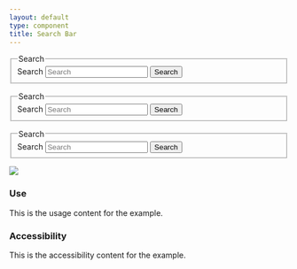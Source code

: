 ```yaml
---
layout: default
type: component
title: Search Bar
---
```


<div class="preview">
  <!-- Add HTML markup for example here -->

  <form action="#" method="post" class="usa-search usa-search-big">           
    <fieldset>
      <legend class="usa-sr-only">Search</legend>
      <label for="search-field" class="is-vishidden">Search</label>
      <input type="search" placeholder="Search" id="search-field" class="usa-search-field">
      <button class="usa-search-submit">
        <span class="usa-search-submit-text">Search</span>
      </button>
    </fieldset>
  </form>

  <form action="#" method="post" class="usa-search usa-search-medium">           
    <fieldset>
      <legend class="usa-sr-only">Search</legend>
      <label for="search-field" class="is-vishidden">Search</label>
      <input type="search" placeholder="Search" id="search-field" class="usa-search-field">
      <button class="usa-search-submit">
        <span class="usa-search-submit-text">Search</span>
      </button>
    </fieldset>
  </form>

  <form action="#" method="post" class="usa-search usa-search-small">           
    <fieldset>
      <legend class="usa-sr-only">Search</legend>
      <label for="search-field" class="is-vishidden">Search</label>
      <input type="search" placeholder="Search" id="search-field" class="usa-search-field">
      <button class="usa-search-submit">
        <span class="usa-icon-search" aria-hidden="true"></span>
        <span class="usa-sr-only">Search</span>
      </button>
    </fieldset>
  </form>
  
  <img src="{{ site.baseurl }}/assets/img/static/Search_Bar_UI_v1.png">
</div>

<div class="usa-grid-box">
  <div class="usa-width-one-half">
    <h3>Use</h3>
    <p>This is the usage content for the example.</p>
  </div>
  <div class="usa-width-one-half">
    <h3>Accessibility</h3>
    <p>This is the accessibility content for the example.</p>
  </div>  
</div>